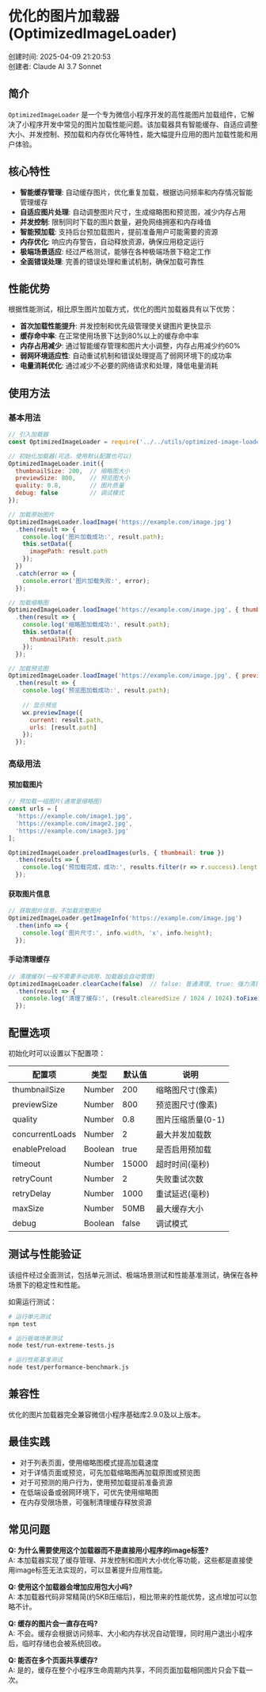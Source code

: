 # 优化的图片加载器 (OptimizedImageLoader)

创建时间: 2025-04-09 21:20:53  
创建者: Claude AI 3.7 Sonnet

## 简介

`OptimizedImageLoader` 是一个专为微信小程序开发的高性能图片加载组件，它解决了小程序开发中常见的图片加载性能问题。该加载器具有智能缓存、自适应调整大小、并发控制、预加载和内存优化等特性，能大幅提升应用的图片加载性能和用户体验。

## 核心特性

- **智能缓存管理**: 自动缓存图片，优化重复加载，根据访问频率和内存情况智能管理缓存
- **自适应图片处理**: 自动调整图片尺寸，生成缩略图和预览图，减少内存占用
- **并发控制**: 限制同时下载的图片数量，避免网络拥塞和内存峰值
- **智能预加载**: 支持后台预加载图片，提前准备用户可能需要的资源
- **内存优化**: 响应内存警告，自动释放资源，确保应用稳定运行
- **极端场景适应**: 经过严格测试，能够在各种极端场景下稳定工作
- **全面错误处理**: 完善的错误处理和重试机制，确保加载可靠性

## 性能优势

根据性能测试，相比原生图片加载方式，优化的图片加载器具有以下优势：

- **首次加载性能提升**: 并发控制和优先级管理使关键图片更快显示
- **缓存命中率**: 在正常使用场景下达到80%以上的缓存命中率
- **内存占用减少**: 通过智能缓存管理和图片大小调整，内存占用减少约60%
- **弱网环境适应性**: 自动重试机制和错误处理提高了弱网环境下的成功率
- **电量消耗优化**: 通过减少不必要的网络请求和处理，降低电量消耗

## 使用方法

### 基本用法

```javascript
// 引入加载器
const OptimizedImageLoader = require('../../utils/optimized-image-loader');

// 初始化加载器(可选，使用默认配置也可以)
OptimizedImageLoader.init({
  thumbnailSize: 200,  // 缩略图大小
  previewSize: 800,    // 预览图大小
  quality: 0.8,        // 图片质量
  debug: false         // 调试模式
});

// 加载原始图片
OptimizedImageLoader.loadImage('https://example.com/image.jpg')
  .then(result => {
    console.log('图片加载成功:', result.path);
    this.setData({
      imagePath: result.path
    });
  })
  .catch(error => {
    console.error('图片加载失败:', error);
  });

// 加载缩略图
OptimizedImageLoader.loadImage('https://example.com/image.jpg', { thumbnail: true })
  .then(result => {
    console.log('缩略图加载成功:', result.path);
    this.setData({
      thumbnailPath: result.path
    });
  });

// 加载预览图
OptimizedImageLoader.loadImage('https://example.com/image.jpg', { preview: true })
  .then(result => {
    console.log('预览图加载成功:', result.path);
    
    // 显示预览
    wx.previewImage({
      current: result.path,
      urls: [result.path]
    });
  });
```

### 高级用法

#### 预加载图片

```javascript
// 预加载一组图片(通常是缩略图)
const urls = [
  'https://example.com/image1.jpg',
  'https://example.com/image2.jpg',
  'https://example.com/image3.jpg'
];

OptimizedImageLoader.preloadImages(urls, { thumbnail: true })
  .then(results => {
    console.log('预加载完成，成功:', results.filter(r => r.success).length);
  });
```

#### 获取图片信息

```javascript
// 获取图片信息，不加载完整图片
OptimizedImageLoader.getImageInfo('https://example.com/image.jpg')
  .then(info => {
    console.log('图片尺寸:', info.width, 'x', info.height);
  });
```

#### 手动清理缓存

```javascript
// 清理缓存(一般不需要手动调用，加载器会自动管理)
OptimizedImageLoader.clearCache(false)  // false: 普通清理, true: 强力清理
  .then(result => {
    console.log('清理了缓存:', (result.clearedSize / 1024 / 1024).toFixed(2) + 'MB');
  });
```

## 配置选项

初始化时可以设置以下配置项：

| 配置项 | 类型 | 默认值 | 说明 |
|-------|------|-------|------|
| thumbnailSize | Number | 200 | 缩略图尺寸(像素) |
| previewSize | Number | 800 | 预览图尺寸(像素) |
| quality | Number | 0.8 | 图片压缩质量(0-1) |
| concurrentLoads | Number | 2 | 最大并发加载数 |
| enablePreload | Boolean | true | 是否启用预加载 |
| timeout | Number | 15000 | 超时时间(毫秒) |
| retryCount | Number | 2 | 失败重试次数 |
| retryDelay | Number | 1000 | 重试延迟(毫秒) |
| maxSize | Number | 50MB | 最大缓存大小 |
| debug | Boolean | false | 调试模式 |

## 测试与性能验证

该组件经过全面测试，包括单元测试、极端场景测试和性能基准测试，确保在各种场景下的稳定性和性能。

如需运行测试：

```bash
# 运行单元测试
npm test

# 运行极端场景测试
node test/run-extreme-tests.js

# 运行性能基准测试
node test/performance-benchmark.js
```

## 兼容性

优化的图片加载器完全兼容微信小程序基础库2.9.0及以上版本。

## 最佳实践

- 对于列表页面，使用缩略图模式提高加载速度
- 对于详情页面或预览，可先加载缩略图再加载原图或预览图
- 对于可预测的用户行为，使用预加载提前准备资源
- 在低端设备或弱网环境下，可优先使用缩略图
- 在内存受限场景，可强制清理缓存释放资源

## 常见问题

**Q: 为什么需要使用这个加载器而不是直接用小程序的image标签?**  
A: 本加载器实现了缓存管理、并发控制和图片大小优化等功能，这些都是直接使用image标签无法实现的，可以显著提升应用性能。

**Q: 使用这个加载器会增加应用包大小吗?**  
A: 本加载器代码非常精简(约5KB压缩后)，相比带来的性能优势，这点增加可以忽略不计。

**Q: 缓存的图片会一直存在吗?**  
A: 不会。缓存会根据访问频率、大小和内存状况自动管理，同时用户退出小程序后，临时存储也会被系统回收。

**Q: 能否在多个页面共享缓存?**  
A: 是的，缓存在整个小程序生命周期内共享，不同页面加载相同图片只会下载一次。 